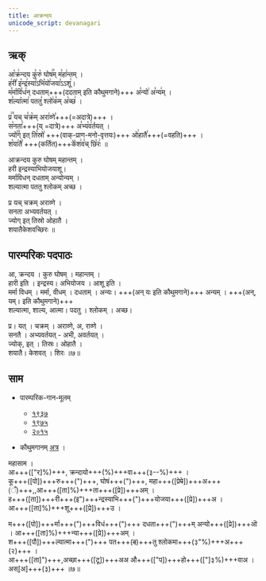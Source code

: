 ```yaml
---
title: आक्रन्दय
unicode_script: devanagari
---
```


## ऋक्

<div class="audioEmbed"  caption="रामानुजार्यः 1974 " src="https://archive
.org/download/jaiminIya-sAma-gAna-paravastu-tradition-rAmAnuja/Akrandaya-yoniH
.mp3"></div>
<div class="audioEmbed"  caption="गोपालार्यः 2015  " src="https://archive
.org/download/jaiminIya-sAma-gAna-paravastu-tradition-gopAla-2015/Akrandaya-yoniH.mp3"></div>


आ꣡क्र꣢न्दय कु꣣रु꣡ घोष꣢꣯म् म꣣हा꣢न्तम् ।  
ह꣢री꣣ इ꣡न्द्र꣢स्या꣣ऽभि꣡यो꣢जया꣣ऽऽशू꣢।  
म꣣र्मावि꣡ध꣢न् दधताम्+++(ददताम् इति कौथुमगाने)+++ अ꣣न्यो꣢ अ꣣न्य꣢म् ।  
श꣣ल्या꣡त्मा꣢ पततु꣣ श्लो꣢क꣣म् अ꣡च्छ꣢ ।

प्र꣢꣫ यच् च꣣क्र꣡म् अरा꣢व्णे꣣+++(=अदात्रे)+++ ।  
स꣡नता꣢+++(य् =दात्रे)+++ अ꣣भ्य꣡व꣢र्तयत् ।  
ज्यो꣢꣫ग् इत् ति꣣स्रो꣡ +++(वाक्-प्राण-मनो-वृत्तयः)+++ ओ꣢हातै꣣+++(=वहति)+++ ।  
श꣡या꣢तै꣣ +++(कर्तित)+++के꣡श꣢व꣣च् छि꣡रः꣢ ॥


आक्रन्दय कुरु घोषम् महान्तम् ।  
हरी इन्द्रस्याभियोजयाशू।  
मर्माविधन् दधताम् अन्योन्यम् ।  
शल्यात्मा पततु श्लोकम् अच्छ ।

प्र यच् चक्रम् अराव्णे ।  
सनता अभ्यवर्तयत् ।  
ज्योग् इत् तिस्रो ओहातै ।  
शयातैकेशवच्छिरः ॥

## पारम्परिकः पदपाठः
आ, क्रन्दय । कुरु घोषम् । महान्तम् ।  
हारी इति । इन्द्रस्य। अभियोजय । आशू इति ।  
मर्मा विधम् । मर्मा, वीधम् । दधताम् । अन्यः। +++(अन् यः इति कौथुमगाने)+++ अन्यम् । +++(अन्, यम्। इति कौथुमगाने)+++  
शल्यात्मा, शाल्य, आत्मा। पदतु । श्लोकम् । अच्छ।

प्र। यत् । चक्रम् । अराव्णे, अ, राव्णे ।  
सनतै । अभ्यवर्तयत् - अभी, अवर्तयत् ।  
ज्योक्, इत् । तिस्रः। ओहातै ।  
शयातै। केशवत् । शिरः ॥७॥

## साम

- पारम्परिक-गान-मूलम् 
  - [१९३७](https://archive.org/stream/sAmaveda-jaiminIya-paravastu-paramparA-docs/sAmaveda-paravastu-1937#page/n55/mode/1up)
  - [१९७५](https://archive.org/stream/sAmaveda-jaiminIya-paravastu-paramparA-docs/sAmaveda-paravastu-1975#page/n53/mode/2up)
  - [२०१५](https://archive.org/stream/sAmaveda-jaiminIya-paravastu-paramparA-docs/proxaNa-sAmAni#page/n5/mode/1up)

- कौथुमगानम् [अत्र](https://archive.org/details/SamaVedaSanhitaWithSayanabhashyaVolume2SatyavrataSamasrami1876bis_201804/page/n443) ।

<div class="audioEmbed"  caption="रामानुजार्यः 1974 " src="https://archive
.org/download/jaiminIya-sAma-gAna-paravastu-tradition-rAmAnuja/Akrandaya-mahAsAman
.mp3"></div>
<div class="audioEmbed"  caption="गोपालार्यः 2015  " src="https://archive
.org/download/jaiminIya-sAma-gAna-paravastu-tradition-gopAla-2015/Akrandaya-mahAsAman.mp3"></div>


महासाम ।  
आ+++(["र]%)+++, क्रन्दायो+++(%)+++वा+++(३--%)+++ ।  
कू+++([पो])+++रु+++(")+++, घोषं+++(")+++, महा+++([प्रे~~पे~~])+++अ+++(ँ)+++,,आ+++([ता]%)+++ता+++([प्रे])+++अम् ।  
ह+++([ता])+++री+++(इ")+++न्द्रस्याभि+++(")+++योजया+++([प्रे])+++अ ।  
आ+++([ता]%)+++शू+++([प्रे])+++उ ।  

म+++([पो])+++र्मा+++(")+++विधं+++(")+++ दधता+++(")+++म् अन्यो+++([प्रे])+++ऒ । आ+++([ता]%)+++न्या+++([प्रे])+++अम् ।  
श+++([पौ])+++ल्यात्मा+++(")+++ पत+++(~~द~~)+++तु श्लोकमा+++(३"%)+++अ+++(२)+++ ।  
आ+++([ता]")+++,अच्छा+++([टू])+++अअ औ+++(["प])+++हो+++(["]३%)+++वाअ । 
अस्[अ]+++(३)+++ ॥७॥
